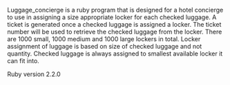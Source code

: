 Luggage_concierge is a ruby program that is designed for a hotel concierge to use in assigning a size appropriate locker for each checked luggage. A ticket is generated once a checked luggage is assigned a locker. The ticket number will be used to retrieve the checked luggage from the locker. There are 1000 small, 1000 medium and 1000 large lockers in total. Locker assignment of luggage is based on size of checked luggage and not quantity. Checked luggage is always assigned to smallest available locker it can fit into.

Ruby version 2.2.0
